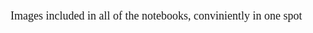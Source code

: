 <p  style="text-align: left;font-family: consolas; font-size: 18px;">
Images included in all of the notebooks, conviniently in one spot
</p>
